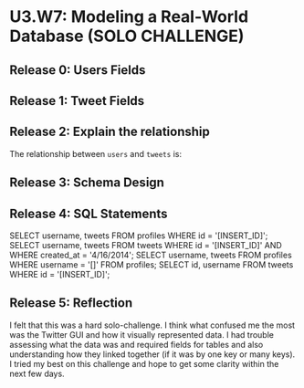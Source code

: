 # U3.W7: Modeling a Real-World Database (SOLO CHALLENGE)

## Release 0: Users Fields
<!-- Name, Username, E-mail, tweets, followers, following -->

## Release 1: Tweet Fields
<!-- Identify the fields Twitter uses to represent/display a tweet. What are you required or allowed to enter? Text characters < 140, photo option, location option, hashtags -->

## Release 2: Explain the relationship
The relationship between `users` and `tweets` is: 
<!-- connected by the username because when you create a tweet it is graphically shown as being connected to the user. A tweet is mearly a text with an option to link a photo and your devices location. Everything is connected through the username -->

## Release 3: Schema Design
<!-- Include your image (inline) of your schema -->

## Release 4: SQL Statements
<!-- Include your SQL Statements. How can you make markdown files show blocks of code? -->

SELECT username, tweets FROM profiles WHERE id = '[INSERT_ID]';
SELECT username, tweets FROM tweets WHERE id = '[INSERT_ID]' AND WHERE created_at = '4/16/2014';
SELECT username, tweets FROM profiles WHERE username = '[]' FROM profiles;
SELECT id, username FROM tweets WHERE id = '[INSERT_ID]';
## Release 5: Reflection
<!-- Be sure to add your reflection here!!! -->
I felt that this was a hard solo-challenge. I think what confused me the most was the Twitter GUI and how it visually represented data. I had trouble assessing what the data was and required fields for tables and also understanding how they linked together (if it was by one key or many keys). I tried my best on this challenge and hope to get some clarity within the next few days.
